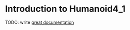 # Introduction to Humanoid4_1

TODO: write [great documentation](http://jacobian.org/writing/what-to-write/)
